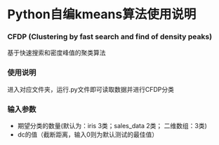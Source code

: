 # Python自编kmeans算法使用说明

### CFDP (Clustering by fast search and find of density peaks)
基于快速搜索和密度峰值的聚类算法

### 使用说明
进入对应文件夹，运行.py文件即可读取数据并进行CFDP分类

### 输入参数
+ 期望分类的数量(默认为：iris 3类；sales_data 2类； 二维数组：3类)
+ dc的值（截断距离，输入0则为默认测试的最佳值）